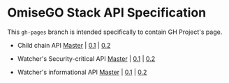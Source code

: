 # OmiseGO Stack API Specification

This `gh-pages` branch is intended specifically to contain GH Project's page.


* Child chain API
[Master](https://omisego.github.io/elixir-omg/docs-ui/?url=master/operator_api_specs.yaml) | [0.1](https://omisego.github.io/elixir-omg/docs-ui/?url=0.1/operator_api_specs.yaml) | [0.2](https://omisego.github.io/elixir-omg/docs-ui/?url=0.2/operator_api_specs.yaml)

* Watcher's Security-critical API
[Master](https://omisego.github.io/elixir-omg/docs-ui/?url=master/security_critical_api_specs.yaml) | [0.1](https://omisego.github.io/elixir-omg/docs-ui/?url=0.1/security_critical_api_specs.yaml) | [0.2](https://omisego.github.io/elixir-omg/docs-ui/?url=0.2/security_critical_api_specs.yaml)

* Watcher's informational API
[Master](https://omisego.github.io/elixir-omg/docs-ui/?url=master/informational_api_specs.yaml) | [0.1](https://omisego.github.io/elixir-omg/docs-ui/?url=0.1/informational_api_specs.yaml) | [0.2](https://omisego.github.io/elixir-omg/docs-ui/?url=0.2/informational_api_specs.yaml)

